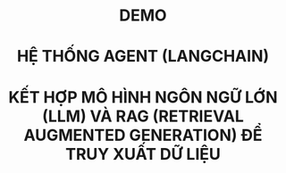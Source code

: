 <center>
    <h1>DEMO</h1>
    <h1>HỆ THỐNG AGENT (LANGCHAIN)</h1>
    <h1>KẾT HỢP MÔ HÌNH NGÔN NGỮ LỚN (LLM) VÀ RAG (RETRIEVAL AUGMENTED GENERATION) ĐỂ TRUY XUẤT DỮ LIỆU</h1>
</center>

